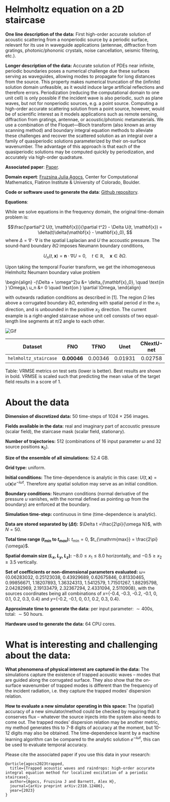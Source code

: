 # Helmholtz equation on a 2D staircase

**One line description of the data:** First high-order accurate solution of
acoustic scattering from a nonperiodic source by a periodic surface, relevant for its use in waveguide applications (antennae, diffraction from gratings, photonic/phononic crystals, noise cancellation, seismic filtering, etc.).

**Longer description of the data:**  Accurate solution of PDEs near infinite, periodic boundaries poses a numerical challenge due these surfaces serving as waveguides, allowing modes to propagate for long distances from the source. This property makes numerical truncation of the (infinite) solution domain unfeasible, as it would induce large artificial reflections and therefore errors. Periodization (reducing the computational domain to one unit cell) is only possible if the incident wave is also
periodic, such as plane waves, but not for nonperiodic sources, e.g. a point source. Computing a high-order accurate scattering solution from a point source, however, would be of scientific interest as it models applications such as remote sensing, diffraction from gratings, antennae, or acoustic/photonic metamaterials. We use a combination of the Floquet—Bloch transform (also known as array scanning method) and boundary integral equation methods to alleviate these challenges and recover the scattered solution as an integral over a family of quasiperiodic solutions parameterized by their on-surface wavenumber. The advantage of this approach is that each of the quasiperiodic solutions may be computed quickly by periodization, and accurately via high-order quadrature.

**Associated paper**: [Paper](https://arxiv.org/abs/2310.12486).

**Domain expert**: [Fruzsina Julia Agocs](https://fruzsinaagocs.github.io/), Center for Computational Mathematics, Flatiron Institute \& University of Colorado, Boulder.

**Code or software used to generate the data**: [Github repository](https://www.github.com/fruzsinaagocs/bies).

**Equations**:

While we solve equations in the frequency domain, the original time-domain problem is:

$$\frac{\partial^2 U(t, \mathbf{x})}{\partial t^2} - \Delta U(t, \mathbf{x}) = \delta(t)\delta(\mathbf{x} - \mathbf{x}_0), $$
where $\Delta = \nabla \cdot \nabla$ is the spatial Laplacian and $U$ the accoustic pressure. The sound-hard boundary $\partial \Omega$ imposes Neumann boundary conditions,

$$ U_n(t, \mathbf{x}) = \mathbf{n} \cdot \nabla U = 0, \quad t \in \mathbb{R}, \quad \mathbf{x} \in \partial \Omega. $$

Upon taking the temporal Fourier transform, we get the inhomogeneous Helmholtz Neumann boundary value problem

\begin{align}
-(\Delta + \omega^2)u &= \delta_{\mathbf{x}_0}, \quad \text{in } \Omega,\\
u_n &= 0 \quad \text{on } \partial \Omega,
\end{align}

with outwards radiation conditions as described in [1]. The region $\Omega$ lies above a corrugated boundary $\partial \Omega$, extending with spatial period $d$ in the $x_1$ direction, and is unbounded in the positive $x_2$ direction. The current example is a right-angled staircase whose unit cell consists of two equal-length line segments at $\pi/2$ angle to each other.

![Gif](https://users.flatironinstitute.org/~polymathic/data/the_well/datasets/helmholtz_staircase/gif/pressure_normalized.gif)

| Dataset    | FNO | TFNO  | Unet | CNextU-net
|:-:|:-:|:-:|:-:|:-:|
| `helmholtz_staircase`  |$\textbf{0.00046}$ | 0.00346 | 0.01931 | 0.02758|

Table: VRMSE metrics on test sets (lower is better). Best results are shown in bold. VRMSE is scaled such that predicting the mean value of the target field results in a score of 1.

# About the data

**Dimension of discretized data:** 50 time-steps of
1024 $\times$ 256 images.

**Fields available in the data:**
real and imaginary part of accoustic pressure (scalar field), the staircase mask (scalar field, stationary).

**Number of trajectories:** $512$ (combinations of $16$ input parameter $\omega$ and $32$ source positions $\mathbf{x}_0$).

**Size of the ensemble of all simulations:** 52.4 GB.

**Grid type:** uniform.

**Initial conditions:** The time-dependence is
analytic in this case: $U(t, \mathbf{x}) = u(\mathbf{x})e^{-i\omega t}.$ Therefore any spatial solution may serve as an initial condition.

**Boundary conditions:** Neumann conditions (normal
derivative of the pressure $u$ vanishes, with the normal defined as pointing up from
the boundary) are enforced at the boundary.

**Simulation time-step:** continuous in time (time-dependence is
analytic).

**Data are stored separated by ($\Delta t$):** $\Delta t =\frac{2\pi}{\omega N}$, with $N = 50$.

**Total time range ($t_{min}$ to $t_{max}$):** $t_{\mathrm{min}} = 0$, $t_{\mathrm{max}} =
\frac{2\pi}{\omega}$.

**Spatial domain size ($L_x$, $L_y$, $L_z$):** $-8.0 \leq x_1 \leq 8.0$ horizontally, and $-0.5 \geq x_2 \geq 3.5$ vertically.

**Set of coefficients or non-dimensional parameters evaluated:** $\omega$={0.06283032, 0.25123038, 0.43929689, 0.62675846, 0.81330465, 0.99856671, 1.18207893, 1.36324313, 1.5412579, 1.71501267, 1.88295798, 2.04282969, 2.19133479, 2.32367294, 2.4331094,  2.5110908}, with the sources coordinates being all combinations of $x$={-0.4, -0.3, -0.2, -0.1, 0, 0.1, 0.2, 0.3, 0.4} and $y$={-0.2, -0.1, 0, 0.1, 0.2, 0.3, 0.4}.

**Approximate time to generate the data:** per input parameter: $\sim 400s$, total: $\sim 50$ hours.

**Hardware used to generate the data:** 64 CPU cores.

# What is interesting and challenging about the data:

**What phenomena of physical interest are captured in the data:** The simulations capture the existence of trapped acoustic waves – modes that are guided along the corrugated surface. They also show that the on-surface wavenumber of trapped modes is different than the frequency of the incident radiation, i.e. they capture the trapped modes’ dispersion relation.

**How to evaluate a new simulator operating in this space:**
The (spatial) accuracy of a new simulator/method could be checked by requiring that it conserves flux – whatever the source injects into the system also needs to come out. The trapped modes’ dispersion relation may be another metric, my method generates this to 7-8 digits of accuracy at the moment, but 10-12 digits may also be obtained. The time-dependence learnt by a machine learning algorithm can be compared to the analytic solution $e^{-i\omega t}$, this can be used to evaluate temporal accuracy.

Please cite the associated paper if you use this data in your research:

```
@article{agocs2023trapped,
  title={Trapped acoustic waves and raindrops: high-order accurate integral equation method for localized excitation of a periodic staircase},
  author={Agocs, Fruzsina J and Barnett, Alex H},
  journal={arXiv preprint arXiv:2310.12486},
  year={2023}
}
```
